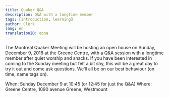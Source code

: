 ```yaml
---
title: Quaker Q&A
description: Q&A with a longtime member
tags: [introduction, learning]
author: Clerk
lang: en
translationID: qqna
---
```

The Montreal Quaker Meeting will be hosting an open house on Sunday, December 9, 2018 at the Greene Centre, with a Q&A session with a longtime member after quiet worship and snacks. If you have been interested in coming to the Sunday meeting but felt a bit shy, this will be a great day to try it out and come ask questions. We’ll all be on our best behaviour (on time, name tags on). 

When: Sunday December 9 at 10:45 (or 12:45 for just the Q&A)
Where: Greene Centre, 1090 avenue Greene, Westmount
